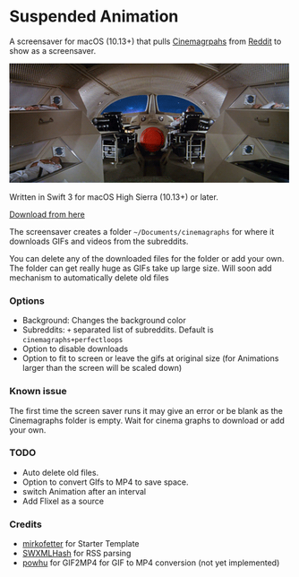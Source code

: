 # Suspended Animation
A screensaver for macOS (10.13+) that pulls [Cinemagrpahs](https://en.wikipedia.org/wiki/Cinemagraph) from [Reddit](https://www.reddit.com/) to show as a screensaver.

![suspended animation](https://github.com/ankitshekhawat/SuspendedAnimation/raw/master/cine.gif)


Written in Swift 3 for macOS High Sierra (10.13+) or later. 

[Download from here](https://github.com/ankitshekhawat/SuspendedAnimation/releases/latest) 

The screensaver creates a folder `~/Documents/cinemagraphs` for where it downloads GIFs and videos from the subreddits.

You can delete any of the downloaded files for the folder or add your own.
The folder can get really huge as GIFs take up large size. Will soon add mechanism to automatically delete old files 

### Options
- Background: Changes the background color
- Subreddits: `+` separated list of subreddits. Default is `cinemagraphs+perfectloops`
- Option to disable downloads
- Option to fit to screen or leave the gifs at original size (for Animations larger than the screen will be scaled down)
### Known issue
The first time the screen saver runs it may give an error or be blank as the Cinemagraphs folder is empty. Wait for cinema graphs to download or add your own.
### TODO
- Auto delete old files.
- Option to convert GIfs to MP4 to save space. 
- switch Animation after an interval
- Add Flixel as a source

### Credits
- [mirkofetter](https://github.com/mirkofetter/ScreenSaverMinimal) for Starter Template 
- [SWXMLHash](https://github.com/drmohundro/SWXMLHash)  for RSS parsing
- [powhu](https://github.com/powhu) for GIF2MP4 for GIF to MP4 conversion (not yet implemented) 
